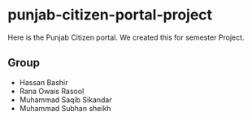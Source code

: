 # punjab-citizen-portal-project
Here is the Punjab Citizen portal. We created this for semester Project.

## Group 
- Hassan Bashir
- Rana Owais Rasool
- Muhammad Saqib Sikandar
- Muhammad Subhan sheikh
